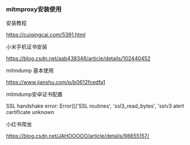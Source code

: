 ### mitmproxy安装使用

安装教程

https://cuiqingcai.com/5391.html



小米手机证书安装

https://blog.csdn.net/aab438346/article/details/102440452



mitmdump 基本使用

https://www.jianshu.com/p/b0612fcedfa1



mitmdump安卓证书配置



SSL handshake error: Error([('SSL routines', 'ssl3_read_bytes', 'sslv3 alert certificate unknown



小红书爬虫

https://blog.csdn.net/JAHOOOOO/article/details/98655157/





